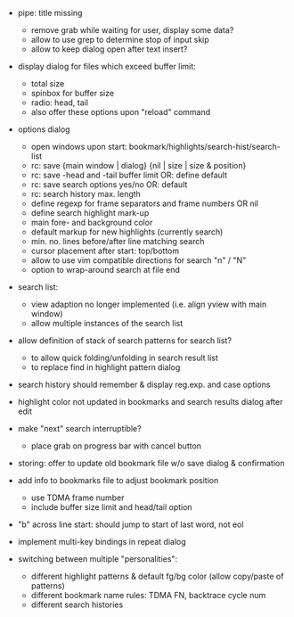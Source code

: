 
- pipe: title missing
  + remove grab while waiting for user, display some data?
  + allow to use grep to determine stop of input skip
  + allow to keep dialog open after text insert?
- display dialog for files which exceed buffer limit:
  + total size
  + spinbox for buffer size
  + radio: head, tail
  + also offer these options upon "reload" command

- options dialog
  + open windows upon start: bookmark/highlights/search-hist/search-list
  + rc: save {main window | dialog} {nil | size | size & position}
  + rc: save -head and -tail buffer limit OR: define default
  + rc: save search options yes/no OR: default
  + rc: search history max. length
  + define regexp for frame separators and frame numbers OR nil
  + define search highlight mark-up
  + main fore- and background color
  + default markup for new highlights (currently search)
  + min. no. lines before/after line matching search
  + cursor placement after start: top/bottom
  + allow to use vim compatible directions for search "n" / "N"
  + option to wrap-around search at file end

- search list:
  + view adaption no longer implemented (i.e. align yview with main window)
  + allow multiple instances of the search list
- allow definition of stack of search patterns for search list?
  + to allow quick folding/unfolding in search result list
  + to replace find in highlight pattern dialog
- search history should remember & display reg.exp. and case options
- highlight color not updated in bookmarks and search results dialog after edit
- make "next" search interruptible?
  + place grab on progress bar with cancel button
- storing: offer to update old bookmark file w/o save dialog & confirmation
- add info to bookmarks file to adjust bookmark position
  + use TDMA frame number
  + include buffer size limit and head/tail option

- "b" across line start: should jump to start of last word, not eol
- implement multi-key bindings in repeat dialog

- switching between multiple "personalities":
  - different highlight patterns & default fg/bg color (allow copy/paste of patterns)
  - different bookmark name rules: TDMA FN, backtrace cycle num
  - different search histories

